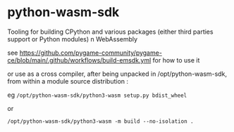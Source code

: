 # python-wasm-sdk
Tooling for building CPython and various packages (either third parties support or Python modules)
n WebAssembly


see https://github.com/pygame-community/pygame-ce/blob/main/.github/workflows/build-emsdk.yml
for how to use it

or use as a cross compiler, after being unpacked in /opt/python-wasm-sdk, from within
a module source distribution :

eg `/opt/python-wasm-sdk/python3-wasm setup.py bdist_wheel`

or 

`/opt/python-wasm-sdk/python3-wasm -m build --no-isolation .`

